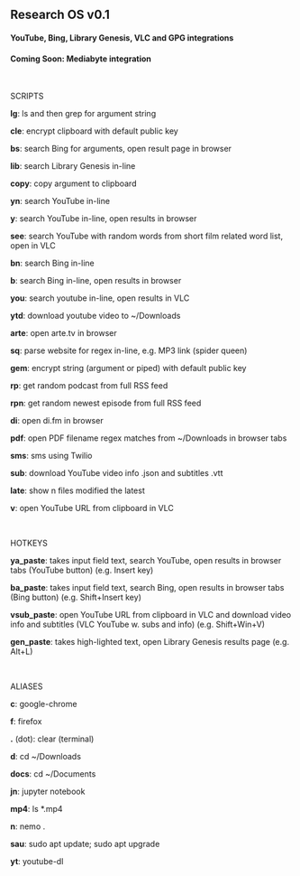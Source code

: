 ## Research OS v0.1
#### YouTube, Bing, Library Genesis, VLC and GPG integrations
#### Coming Soon: Mediabyte integration

<br>

SCRIPTS

**lg**: ls and then grep for argument string

**cle**: encrypt clipboard with default public key

**bs**: search Bing for arguments, open result page in browser

**lib**: search Library Genesis in-line

**copy**: copy argument to clipboard

**yn**: search YouTube in-line

**y**: search YouTube in-line, open results in browser

**see**: search YouTube with random words from short film related word list, open in VLC

**bn**: search Bing in-line

**b**: search Bing in-line, open results in browser

**you**: search youtube in-line, open results in VLC

**ytd**: download youtube video to ~/Downloads

**arte**: open arte.tv in browser

**sq**: parse website for regex in-line, e.g. MP3 link (spider queen)

**gem**: encrypt string (argument or piped) with default public key

**rp**: get random podcast from full RSS feed

**rpn**: get random newest episode from full RSS feed

**di**: open di.fm in browser

**pdf**: open PDF filename regex matches from ~/Downloads in browser tabs

**sms**: sms using Twilio

**sub**: download YouTube video info .json and subtitles .vtt

**late**: show n files modified the latest

**v**: open YouTube URL from clipboard in VLC

<br>


HOTKEYS

**ya_paste**: takes input field text, search YouTube, open results in browser tabs (YouTube button) (e.g. Insert key)

**ba_paste**: takes input field text, search Bing, open results in browser tabs (Bing button) (e.g. Shift+Insert key)

**vsub_paste**: open  YouTube URL from clipboard in VLC and download video info and subtitles (VLC YouTube w. subs and info) (e.g. Shift+Win+V)

**gen_paste**: takes high-lighted text, open Library Genesis results page (e.g. Alt+L)

<br>

ALIASES

**c**: google-chrome

**f**: firefox

**.** (dot): clear (terminal)

**d**: cd ~/Downloads

**docs**: cd ~/Documents

**jn**: jupyter notebook

**mp4**: ls *.mp4

**n**: nemo .

**sau**: sudo apt update; sudo apt upgrade

**yt**: youtube-dl

<br>
